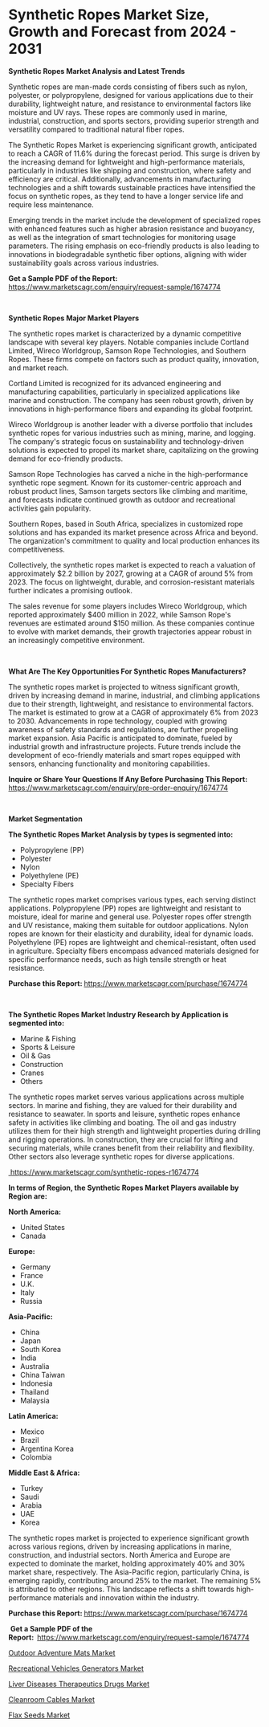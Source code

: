 <p><h1>Synthetic Ropes Market Size, Growth and Forecast from 2024 - 2031</h1></p><p><strong>Synthetic Ropes Market Analysis and Latest Trends</strong></p>
<p><p>Synthetic ropes are man-made cords consisting of fibers such as nylon, polyester, or polypropylene, designed for various applications due to their durability, lightweight nature, and resistance to environmental factors like moisture and UV rays. These ropes are commonly used in marine, industrial, construction, and sports sectors, providing superior strength and versatility compared to traditional natural fiber ropes.</p><p>The Synthetic Ropes Market is experiencing significant growth, anticipated to reach a CAGR of 11.6% during the forecast period. This surge is driven by the increasing demand for lightweight and high-performance materials, particularly in industries like shipping and construction, where safety and efficiency are critical. Additionally, advancements in manufacturing technologies and a shift towards sustainable practices have intensified the focus on synthetic ropes, as they tend to have a longer service life and require less maintenance.</p><p>Emerging trends in the market include the development of specialized ropes with enhanced features such as higher abrasion resistance and buoyancy, as well as the integration of smart technologies for monitoring usage parameters. The rising emphasis on eco-friendly products is also leading to innovations in biodegradable synthetic fiber options, aligning with wider sustainability goals across various industries.</p></p>
<p><strong>Get a Sample PDF of the Report:&nbsp;</strong> <a href="https://www.marketscagr.com/enquiry/request-sample/1674774?utm_campaign=1560&utm_medium=2&utm_source=Github&utm_content=ia&utm_term=13102024&utm_id=synthetic-ropes">https://www.marketscagr.com/enquiry/request-sample/1674774</a></p>
<p>&nbsp;</p>
<p><strong>Synthetic Ropes Major Market Players</strong></p>
<p><p>The synthetic ropes market is characterized by a dynamic competitive landscape with several key players. Notable companies include Cortland Limited, Wireco Worldgroup, Samson Rope Technologies, and Southern Ropes. These firms compete on factors such as product quality, innovation, and market reach.</p><p>Cortland Limited is recognized for its advanced engineering and manufacturing capabilities, particularly in specialized applications like marine and construction. The company has seen robust growth, driven by innovations in high-performance fibers and expanding its global footprint.</p><p>Wireco Worldgroup is another leader with a diverse portfolio that includes synthetic ropes for various industries such as mining, marine, and logging. The company's strategic focus on sustainability and technology-driven solutions is expected to propel its market share, capitalizing on the growing demand for eco-friendly products.</p><p>Samson Rope Technologies has carved a niche in the high-performance synthetic rope segment. Known for its customer-centric approach and robust product lines, Samson targets sectors like climbing and maritime, and forecasts indicate continued growth as outdoor and recreational activities gain popularity.</p><p>Southern Ropes, based in South Africa, specializes in customized rope solutions and has expanded its market presence across Africa and beyond. The organization's commitment to quality and local production enhances its competitiveness.</p><p>Collectively, the synthetic ropes market is expected to reach a valuation of approximately $2.2 billion by 2027, growing at a CAGR of around 5% from 2023. The focus on lightweight, durable, and corrosion-resistant materials further indicates a promising outlook.</p><p>The sales revenue for some players includes Wireco Worldgroup, which reported approximately $400 million in 2022, while Samson Rope's revenues are estimated around $150 million. As these companies continue to evolve with market demands, their growth trajectories appear robust in an increasingly competitive environment.</p></p>
<p>&nbsp;</p>
<p><strong>What Are The Key Opportunities For Synthetic Ropes Manufacturers?</strong></p>
<p><p>The synthetic ropes market is projected to witness significant growth, driven by increasing demand in marine, industrial, and climbing applications due to their strength, lightweight, and resistance to environmental factors. The market is estimated to grow at a CAGR of approximately 6% from 2023 to 2030. Advancements in rope technology, coupled with growing awareness of safety standards and regulations, are further propelling market expansion. Asia Pacific is anticipated to dominate, fueled by industrial growth and infrastructure projects. Future trends include the development of eco-friendly materials and smart ropes equipped with sensors, enhancing functionality and monitoring capabilities.</p></p>
<p><strong>Inquire or Share Your Questions If Any Before Purchasing This Report:</strong> <a href="https://www.marketscagr.com/enquiry/pre-order-enquiry/1674774?utm_campaign=1560&utm_medium=2&utm_source=Github&utm_content=ia&utm_term=13102024&utm_id=synthetic-ropes">https://www.marketscagr.com/enquiry/pre-order-enquiry/1674774</a></p>
<p>&nbsp;</p>
<p><strong>Market Segmentation</strong></p>
<p><strong>The Synthetic Ropes Market Analysis by types is segmented into:</strong></p>
<p><ul><li>Polypropylene (PP)</li><li>Polyester</li><li>Nylon</li><li>Polyethylene (PE)</li><li>Specialty Fibers</li></ul></p>
<p><p>The synthetic ropes market comprises various types, each serving distinct applications. Polypropylene (PP) ropes are lightweight and resistant to moisture, ideal for marine and general use. Polyester ropes offer strength and UV resistance, making them suitable for outdoor applications. Nylon ropes are known for their elasticity and durability, ideal for dynamic loads. Polyethylene (PE) ropes are lightweight and chemical-resistant, often used in agriculture. Specialty fibers encompass advanced materials designed for specific performance needs, such as high tensile strength or heat resistance.</p></p>
<p><strong>Purchase this Report:&nbsp;</strong><a href="https://www.marketscagr.com/purchase/1674774?utm_campaign=1560&utm_medium=2&utm_source=Github&utm_content=ia&utm_term=13102024&utm_id=synthetic-ropes">https://www.marketscagr.com/purchase/1674774</a></p>
<p>&nbsp;</p>
<p><strong>The Synthetic Ropes Market Industry Research by Application is segmented into:</strong></p>
<p><ul><li>Marine & Fishing</li><li>Sports & Leisure</li><li>Oil & Gas</li><li>Construction</li><li>Cranes</li><li>Others</li></ul></p>
<p><p>The synthetic ropes market serves various applications across multiple sectors. In marine and fishing, they are valued for their durability and resistance to seawater. In sports and leisure, synthetic ropes enhance safety in activities like climbing and boating. The oil and gas industry utilizes them for their high strength and lightweight properties during drilling and rigging operations. In construction, they are crucial for lifting and securing materials, while cranes benefit from their reliability and flexibility. Other sectors also leverage synthetic ropes for diverse applications.</p></p>
<p><a href="https://www.marketscagr.com/synthetic-ropes-r1674774?utm_campaign=1560&utm_medium=2&utm_source=Github&utm_content=ia&utm_term=13102024&utm_id=synthetic-ropes">&nbsp;https://www.marketscagr.com/synthetic-ropes-r1674774</a></p>
<p><strong>In terms of Region, the Synthetic Ropes Market Players available by Region are:</strong></p>
<p>
    <p> <strong> North America: </strong>
        <ul>
            <li>United States</li>
            <li>Canada</li>
        </ul>
        </p> 
    <p> <strong> Europe: </strong>
        <ul>
            <li>Germany</li>
            <li>France</li>
            <li>U.K.</li>
            <li>Italy</li>
            <li>Russia</li>
        </ul>
        </p> 
    <p> <strong> Asia-Pacific: </strong>
        <ul>
            <li>China</li>
            <li>Japan</li>
            <li>South Korea</li>
            <li>India</li>
            <li>Australia</li>
            <li>China Taiwan</li>
            <li>Indonesia</li>
            <li>Thailand</li>
            <li>Malaysia</li>
        </ul>
        </p> 
    <p> <strong> Latin America: </strong>
        <ul>
            <li>Mexico</li>
            <li>Brazil</li>
            <li>Argentina Korea</li>
            <li>Colombia</li>
        </ul>
        </p> 
    <p> <strong> Middle East & Africa: </strong>
        <ul>
            <li>Turkey</li>
            <li>Saudi</li>
            <li>Arabia</li>
            <li>UAE</li>
            <li>Korea</li>
        </ul>
    </p>
    </p>
<p><p>The synthetic ropes market is projected to experience significant growth across various regions, driven by increasing applications in marine, construction, and industrial sectors. North America and Europe are expected to dominate the market, holding approximately 40% and 30% market share, respectively. The Asia-Pacific region, particularly China, is emerging rapidly, contributing around 25% to the market. The remaining 5% is attributed to other regions. This landscape reflects a shift towards high-performance materials and innovation within the industry.</p></p>
<p><strong>Purchase this Report: </strong><a href="https://www.marketscagr.com/purchase/1674774?utm_campaign=1560&utm_medium=2&utm_source=Github&utm_content=ia&utm_term=13102024&utm_id=synthetic-ropes">https://www.marketscagr.com/purchase/1674774</a></p>
<p>&nbsp;<strong>Get a Sample PDF of the Report:&nbsp;&nbsp;</strong><a href="https://www.marketscagr.com/enquiry/request-sample/1674774?utm_campaign=1560&utm_medium=2&utm_source=Github&utm_content=ia&utm_term=13102024&utm_id=synthetic-ropes">https://www.marketscagr.com/enquiry/request-sample/1674774</a></p>
<p><strong></strong></p>
<p><p><a href="https://www.linkedin.com/pulse/outdoor-adventure-mats-market-outlook-forecast-from-2024-2031-tka0e?utm_campaign=1560&utm_medium=2&utm_source=Github&utm_content=ia&utm_term=13102024&utm_id=synthetic-ropes">Outdoor Adventure Mats Market</a></p><p><a href="https://www.linkedin.com/pulse/recreational-vehicles-generators-market-emerging-trends-future-cayue?utm_campaign=1560&utm_medium=2&utm_source=Github&utm_content=ia&utm_term=13102024&utm_id=synthetic-ropes">Recreational Vehicles Generators Market</a></p><p><a href="https://www.linkedin.com/pulse/navigating-global-liver-diseases-therapeutics-drugs-market-gur8e?utm_campaign=1560&utm_medium=2&utm_source=Github&utm_content=ia&utm_term=13102024&utm_id=synthetic-ropes">Liver Diseases Therapeutics Drugs Market</a></p><p><a href="https://www.linkedin.com/pulse/cleanroom-cables-market-forecast-global-trends-analysis-from-u1ybe?utm_campaign=1560&utm_medium=2&utm_source=Github&utm_content=ia&utm_term=13102024&utm_id=synthetic-ropes">Cleanroom Cables Market</a></p><p><a href="https://www.linkedin.com/pulse/global-flax-seeds-market-share-growth-opportunities-size-growing-oxu5e?utm_campaign=1560&utm_medium=2&utm_source=Github&utm_content=ia&utm_term=13102024&utm_id=synthetic-ropes">Flax Seeds Market</a></p></p>